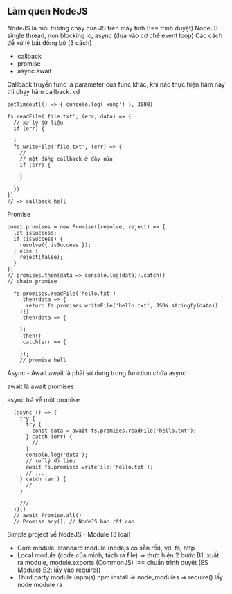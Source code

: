 ## Làm quen NodeJS
NodeJS là môi trường chạy của JS trên máy tính (!== trình duyệt)
NodeJS single thread, non blocking io, async (dựa vào cơ chế event loop)
Các cách để xử lý bất đồng bộ (3 cách)
- callback
- promise
- async await

Callback truyền func là parameter của func khác, khi nào thực hiện hàm này thì chạy hàm callback. vd
```
setTimeout(() => { console.log('xong') }, 3000)

fs.readFile('file.txt', (err, data) => {
  // xử lý dữ liệu
  if (err) {

  }
  fs.writeFile('file.txt', (err) => {
    //
    // một đống callback ở đây nữa
    if (err) {

    }

  })
})
// => callback hell
```

Promise
```
const promises = new Promise((resolve, reject) => {
  let isSuccess;
  if (isSuccess) {
    resolve({ isSuccess });
  } else {
    reject(false);
  }
})
// promises.then(data => console.log(data)).catch()
// chain promise
```
```
  fs.promises.readFile('hello.txt')
    .then(data => {
      return fs.promises.writeFile('hello.txt', JSON.stringfy(data))
    )})
    .then(data => {

    })
    .then()
    .catch(err => {

    });
    // promise hell
```

Async - Await
await là phải sử dụng trong function chứa async

await là await promises

async trả về một promise
```
  (async () => {
    try {
      try {
        const data = await fs.promises.readFile('hello.txt');
      } catch (err) {
        //
      }
      console.log('data');
      // xử lý dữ liệu
      await fs.promises.writeFile('hello.txt');
      // ....
    } catch (err) {
      // 
    }
    
    /// 
  })()
  // await Promise.all()
  // Promise.any(); // NodeJS bản rất cao
```
Simple project về NodeJS - Module (3 loại)
- Core module, standard module (nodejs có sẵn rồi), vd: fs, http
- Local module (code của mình, tách ra file) => thực hiện 2 bước
B1: xuất ra module, module.exports (CommonJS) !== chuẩn trình duyệt (ES Module)
B2: lấy vào require()
- Third party module (npmjs)
npm install => node_modules => require() lấy node module ra



